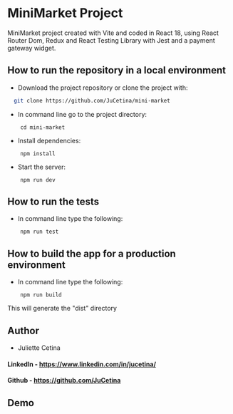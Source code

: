 # MiniMarket Project

MiniMarket project created with Vite and coded in React 18, using React Router Dom, Redux and React Testing Library with Jest and a payment gateway widget.




## How to run the repository in a local environment

-  Download the project repository or clone the project with:

```bash
  git clone https://github.com/JuCetina/mini-market
```

- In command line go to the project directory:
```
    cd mini-market
``` 
- Install dependencies:
```
    npm install
```
- Start the server:
```
    npm run dev
```
## How to run the tests

- In command line type the following:
```
    npm run test
```

## How to build the app for a production environment

- In command line type the following:
```
    npm run build
```
This will generate the "dist" directory
## Author

- Juliette Cetina
#### LinkedIn - https://www.linkedin.com/in/jucetina/
#### Github - https://github.com/JuCetina


## Demo